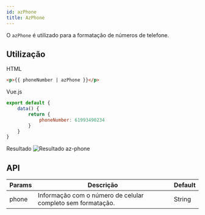 ```yaml
---
id: azPhone
title: AzPhone
---
```


O `azPhone` é utilizado para a formatação de números de telefone.

## Utilização

HTML

```html
<p>{{ phoneNumber | azPhone }}</p>
```

Vue.js
```js
export default {
    data() {
        return {
            phoneNumber: 61993490234
        }
    }
}
```

Resultado
![Resultado az-phone](../../img/examples/example-az-phone.jpeg)

## API

| Params | Descrição | Default |
| ------------- | ------------- | ------------- |
| phone | Informação com o número de celular completo sem formatação. | String |